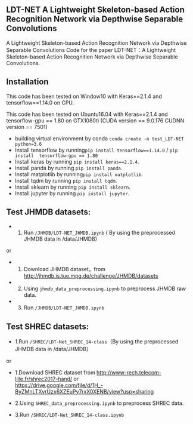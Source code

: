 ## LDT-NET  A Lightweight Skeleton-based Action Recognition Network via Depthwise Separable Convolutions
A  Lightweight Skeleton-based Action Recognition Network via Depthwise Separable Convolutions
Code for the paper LDT-NET：A Lightweight Skeleton-based Action Recognition Network via Depthwise Separable Convolutions.

## Installation
This code has been tested on Window10 with Keras==2.1.4 and tensorflow==1.14.0 on CPU. 

This code has been tested on Ubuntu16.04 with Keras==2.1.4 and tensorflow-gpu == 1.80 on GTX1080ti (CUDA version == 9.0.176  CUDNN version == 7501)

* building virtual environment by conda `conda create -n test_LDT-NET python=3.6`
* Install tensorflow by running`pip install tensorflow==1.14.0` / `pip install  tensorflow-gpu == 1.80`
* Install keras by running `pip install keras==2.1.4`.
* Install panda by running `pip install panda`.
* Install matplotlib by running`pip install matplotlib`.
* Install tqdm by running `pip install tqdm`.
* Install sklearn by running `pip install sklearn`.
* Install jupyter by running  `pip install jupyter`.

## Test JHMDB datasets:
* 1. Run  `/JHMDB/LDT-NET_JHMDB.ipynb` ( By using the preprocessed JHMDB data in /data/JHMDB)

or
* 1. Download JHMDB dataset，from http://jhmdb.is.tue.mpg.de/challenge/JHMDB/datasets  

* 2. Using `jhmdb_data_preprocessing.ipynb` to preprocess JHMDB raw data.

* 3. Run  `/JHMDB/LDT-NET_JHMDB.ipynb` 
## Test SHREC datasets:
* 1.Run `/SHREC/LDT-Net_SHREC_14-class`（By using the preprocessed JHMDB data in /data/JHMDB）

or

* 1.Download SHREC dataset from 
http://www-rech.telecom-lille.fr/shrec2017-hand/  or   
https://drive.google.com/file/d/1H_-ByZMnLTXvrUzx6XZEuPy7rxX0XENB/view?usp=sharing 

* 2.Using `SHREC_data_preprocessing.ipynb` to preprocess SHREC data.

* 3.Run `/SHREC/LDT-Net_SHREC_14-class.ipynb`
